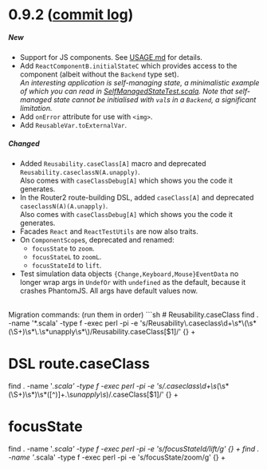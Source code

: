 # 0.9.2 ([commit log](https://github.com/japgolly/scalajs-react/compare/v0.9.1...v0.9.2))

##### New
* Support for JS components.
  See [USAGE.md](USAGE.md#using-js-components) for details.
* Add `ReactComponentB.initialStateC` which provides access to the component (albeit without the `Backend` type set).
  <br>*An interesting application is self-managing state, a minimalistic example of which you can read in
  [SelfManagedStateTest.scala](../test/src/test/scala/japgolly/scalajs/react/SelfManagedStateTest.scala). Note that self-managed state cannot be initialised with `val`s in a `Backend`, a significant limitation.*
* Add `onError` attribute for use with `<img>`.
* Add `ReusableVar.toExternalVar`.

##### Changed
* Added `Reusability.caseClass[A]` macro and deprecated `Reusability.caseclassN(A.unapply)`.
  <br>Also comes with `caseClassDebug[A]` which shows you the code it generates.
* In the Router2 route-building DSL, added `caseClass[A]` and deprecated `caseclassN(A)(A.unapply)`.
  <br>Also comes with `caseClassDebug[A]` which shows you the code it generates.
* Facades `React` and `ReactTestUtils` are now also traits.
* On `ComponentScope`s, deprecated and renamed:
  * `focusState` to `zoom`.
  * `focusStateL` to `zoomL`.
  * `focusStateId` to `lift`.
* Test simulation data objects `{Change,Keyboard,Mouse}EventData` no longer wrap
  args in `UndefOr` with `undefined` as the default, because it crashes PhantomJS.
  All args have default values now.

<br>
Migration commands: (run them in order)
```sh
# Reusability.caseClass
find . -name '*.scala' -type f -exec perl -pi -e 's/Reusability\.caseclass\d+\s*\(\s*(\S+)\s*\.\s*unapply\s*\)/Reusability.caseClass[$1]/' {} +

# DSL route.caseClass
find . -name '*.scala' -type f -exec perl -pi -e 's/\.caseclass\d+\s*\(\s*(\S+)\s*\)\s*\([^)]+\.\s*unapply\s*\)/.caseClass[$1]/' {} +

# focusState
find . -name '*.scala' -type f -exec perl -pi -e 's/focusStateId/lift/g' {} +
find . -name '*.scala' -type f -exec perl -pi -e 's/focusState/zoom/g' {} +
```
